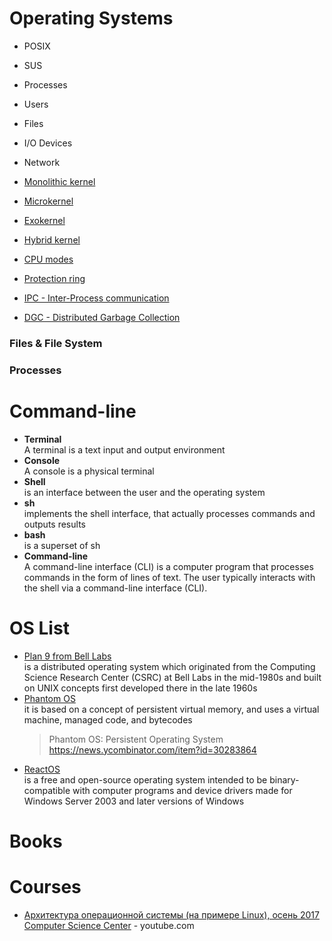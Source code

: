 # Operating Systems

- POSIX
- SUS

- Processes
- Users
- Files
- I/O Devices
- Network


- [Monolithic kernel](https://en.wikipedia.org/wiki/Monolithic_kernel)
- [Microkernel](https://en.wikipedia.org/wiki/Microkernel#Nanokernel)
- [Exokernel](https://en.wikipedia.org/wiki/Exokernel)
- [Hybrid kernel](https://en.wikipedia.org/wiki/Hybrid_kernel)
- [CPU modes](https://en.wikipedia.org/wiki/CPU_modes)
- [Protection ring](https://en.wikipedia.org/wiki/Protection_ring)
- [IPC - Inter-Process communication](https://en.wikipedia.org/wiki/Inter-process_communication)
- [DGC - Distributed Garbage Collection](https://en.wikipedia.org/wiki/Distributed_garbage_collection) <br/>


### Files & File System
### Processes





# Command-line
- **Terminal** <br/>
A terminal is a text input and output environment
- **Console** <br/>
A console is a physical terminal 
- **Shell** <br/>
is an interface between the user and the operating system
- **sh** <br/>
implements the shell interface, that actually processes commands and outputs results
- **bash** <br/>
is a superset of sh
- **Command-line** <br/>
A command-line interface (CLI) is a computer program that processes commands in the form of lines of text. The user typically interacts with the shell via a command-line interface (CLI).



# OS List

- [Plan 9 from Bell Labs](https://en.wikipedia.org/wiki/Plan_9_from_Bell_Labs) <br/>
is a distributed operating system which originated from the Computing Science Research Center (CSRC) at Bell Labs in the mid-1980s and built on UNIX concepts first developed there in the late 1960s
- [Phantom OS](https://en.wikipedia.org/wiki/Phantom_OS) <br/>
it is based on a concept of persistent virtual memory, and uses a virtual machine, managed code, and bytecodes
    > Phantom OS: Persistent Operating System
    > https://news.ycombinator.com/item?id=30283864
- [ReactOS](https://en.wikipedia.org/wiki/ReactOS) <br/>
is a free and open-source operating system intended to be binary-compatible with computer programs and device drivers made for Windows Server 2003 and later versions of Windows

# Books

# Courses
- [Архитектура операционной системы (на примере Linux), осень 2017 Computer Science Center](https://www.youtube.com/playlist?list=PLlb7e2G7aSpT4SMpYl6uVYi13k0k9CBiq) - youtube.com